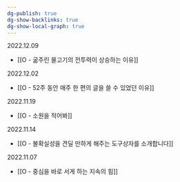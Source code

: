 ```yaml
---
dg-publish: true
dg-show-backlinks: true
dg-show-local-graph: true
---
```


2022.12.09
- [[O - 굶주린 물고기의 전투력이 상승하는 이유]]

2022.12.02
- [[O - 52주 동안 매주 한 편의 글을 쓸 수 있었던 이유]]

2022.11.19
- [[O - 소원을 적어봐]]

2022.11.14
- [[O - 불확실성을 견딜 만하게 해주는 도구상자를 소개합니다]]

2022.11.07
- [[O - 중심을 바로 서게 하는 지속의 힘]]























